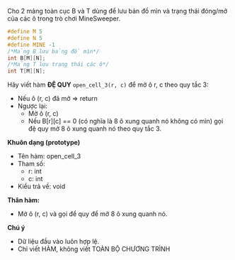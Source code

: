 Cho 2 mảng toàn cục B và T dùng để lưu bản đồ mìn và trạng thái đóng/mở của các ô trong trò chơi MineSweeper.
```cpp
#define M 5
#define N 5
#define MINE -1
/*Mảng B lưu bảng đồ mìn*/
int B[M][N];
/*Mảng T lưu trạng thái các ô*/
int T[M][N];
```
Hãy viết hàm **ĐỆ QUY** `open_cell_3(r, c)` để mở ô r, c theo quy tắc 3:
- Nếu ô (r, c) đã mở => return
- Ngược lại:
    - Mở ô (r, c)
    - Nếu B[r][c] == 0 (có nghĩa là 8 ô xung quanh nó không có mìn) gọi đệ quy mở 8 ô xung quanh nó theo quy tắc 3.

**Khuôn dạng (prototype)**
- Tên hàm: open_cell_3
- Tham số:
    - r: int
    - c: int
- Kiểu trả về: void

**Thân hàm:**
- Mở ô (r, c) và gọi để quy để mở 8 ô xung quanh nó.

**Chú ý**
- Dữ liệu đầu vào luôn hợp lệ.
- Chỉ viết HÀM, không viết TOÀN BỘ CHƯƠNG TRÌNH